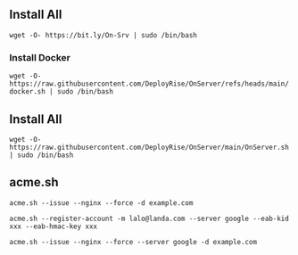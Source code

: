 ## Install All
```wget -O- https://bit.ly/On-Srv | sudo /bin/bash```

### Install Docker
```wget -O- https://raw.githubusercontent.com/DeployRise/OnServer/refs/heads/main/docker.sh | sudo /bin/bash```

## Install All
```wget -O- https://raw.githubusercontent.com/DeployRise/OnServer/main/OnServer.sh | sudo /bin/bash```

## acme.sh
```acme.sh --issue --nginx --force -d example.com```

```acme.sh --register-account -m lalo@landa.com --server google --eab-kid xxx --eab-hmac-key xxx```

```acme.sh --issue --nginx --force --server google -d example.com```
